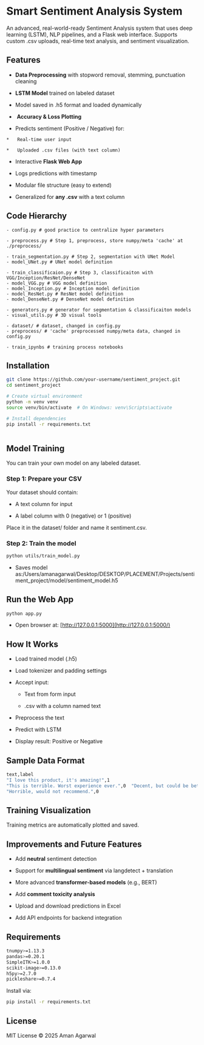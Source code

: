 

Smart Sentiment Analysis System
==================================

An advanced, real-world-ready Sentiment Analysis system that uses deep learning (LSTM), NLP pipelines, and a Flask web interface. Supports custom .csv uploads, real-time text analysis, and sentiment visualization.

Features
-----------

*  **Data Preprocessing** with stopword removal, stemming, punctuation cleaning
    
*   **LSTM Model** trained on labeled dataset
    
*    Model saved in .h5 format and loaded dynamically
    
*    **Accuracy & Loss Plotting**
    
*    Predicts sentiment (Positive / Negative) for:
    
    *   Real-time user input
        
    *   Uploaded .csv files (with text column)
        
*    Interactive **Flask Web App**
    
*    Logs predictions with timestamp
    
*    Modular file structure (easy to extend)
    
*    Generalized for **any .csv** with a text column



## Code Hierarchy

```
- config.py # good practice to centralize hyper parameters

- preprocess.py # Step 1, preprocess, store numpy/meta 'cache' at ./preprocess/

- train_segmentation.py # Step 2, segmentation with UNet Model
- model_UNet.py # UNet model definition

- train_classificaion.py # Step 3, classificaiton with VGG/Inception/ResNet/DenseNet
- model_VGG.py # VGG model definition
- model_Inception.py # Inception model definition
- model_ResNet.py # ResNet model definition
- model_DenseNet.py # DenseNet model definition

- generators.py # generator for segmentation & classificaiton models
- visual_utils.py # 3D visual tools

- dataset/ # dataset, changed in config.py
- preprocess/ # 'cache' preprocessed numpy/meta data, changed in config.py

- train_ipynbs # training process notebooks
```
    
Installation
---------------

   
``` bash
git clone https://github.com/your-username/sentiment_project.git  
cd sentiment_project  

# Create virtual environment  
python -m venv venv  
source venv/bin/activate  # On Windows: venv\Scripts\activate  

# Install dependencies  
pip install -r requirements.txt   



``` 


Model Training
-----------------

You can train your own model on any labeled dataset.

### Step 1: Prepare your CSV

Your dataset should contain:

*   A text column for input
    
*   A label column with 0 (negative) or 1 (positive)
    

Place it in the dataset/ folder and name it sentiment.csv.

### Step 2: Train the model

```bash
python utils/train_model.py   
```

*   Saves model as:/Users/amanagarwal/Desktop/DESKTOP/PLACEMENT/Projects/sentiment\_project/model/sentiment\_model.h5
    

 Run the Web App
------------------

```bash
python app.py 
```  

*   Open browser at: [http://127.0.0.1:5000](http://127.0.0.1:5000/)
    

How It Works
---------------

*   Load trained model (.h5)
    
*   Load tokenizer and padding settings
    
*   Accept input:
    
    *   Text from form input
        
    *   .csv with a column named text
        
*   Preprocess the text
    
*   Predict with LSTM
    
*   Display result: Positive or Negative
    

Sample Data Format
---------------------
```bash
text,label  
"I love this product, it's amazing!",1  
"This is terrible. Worst experience ever.",0  "Decent, but could be better.",1  
"Horrible, would not recommend.",0 
```

 Training Visualization
-------------------------

Training metrics are automatically plotted and saved.

 Improvements and Future Features
-----------------------------------

*    Add **neutral** sentiment detection
    
*    Support for **multilingual sentiment** via langdetect + translation
    
*    More advanced **transformer-based models** (e.g., BERT)
    
*    Add **comment toxicity analysis**
    
*    Upload and download predictions in Excel
    
*    Add API endpoints for backend integration
    

 Requirements
---------------
```bash
tnumpy>=1.13.3
pandas>=0.20.1
SimpleITK>=1.0.0
scikit-image>=0.13.0
h5py>=2.7.0
pickleshare>=0.7.4
```

Install via:
```bash
pip install -r requirements.txt   
```



License
----------

MIT License © 2025 Aman Agarwal